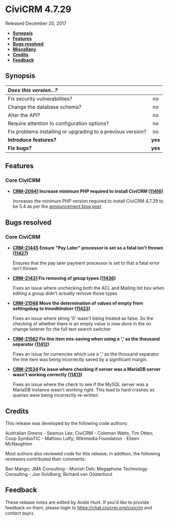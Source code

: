 # CiviCRM 4.7.29

Released December 20, 2017

- **[Synopsis](#synopsis)**
- **[Features](#features)**
- **[Bugs resolved](#bugs)**
- **[Miscellany](#misc)**
- **[Credits](#credits)**
- **[Feedback](#feedback)**

## <a name="synopsis"></a>Synopsis

| *Does this version...?*                                     |         |
|:----------------------------------------------------------- |:-------:|
| Fix security vulnerabilities?                               |   no    |
| Change the database schema?                                 |   no    |
| Alter the API?                                              |   no    |
| Require attention to configuration options?                 |   no    |
| Fix problems installing or upgrading to a previous version? |   no    |
| **Introduce features?**                                     | **yes** |
| **Fix bugs?**                                               | **yes** |

## <a name="features"></a>Features

### Core CiviCRM

- **[CRM-20941](https://issues.civicrm.org/jira/browse/CRM-20941) Increase minimum PHP required to install CiviCRM
  ([11416](https://github.com/civicrm/civicrm-core/pull/11416))**

  Increases the minimum PHP version required to install CiviCRM 4.7.29 to be 5.4 as per the [announcement blog post](https://civicrm.org/blog/totten/end-of-zombies-php-53-and-54)

## <a name="bugs"></a>Bugs resolved

### Core CiviCRM

- **[CRM-21445](https://issues.civicrm.org/jira/browse/CRM-20941) Ensure "Pay Later" processor is set so a fatal isn't thrown
  ([11427](https://github.com/civicrm/civicrm-core/pull/11427))**

  Ensures that the pay later payment processor is set to that a fatal error isn't thrown

- **[CRM-21431](https://issues.civicrm.org/jira/browse/CRM-21431) Fix removing of group types
  ([11436](https://github.com/civicrm/civicrm-core/pull/11436))**

  Fixes an issue where unchecking both the ACL and Mailing list box when editing a group didn't actually remove those types

- **[CRM-21568](https://issues.civicrm.org/jira/browse/CRM-21568) Move the determination of values of empty from settingsbag to InnodbIndxer
  ([11423](https://github.com/civicrm/civicrm-core/pull/11423))**

  Fixes an issue where string '0' wasn't being treated as false. So the checking of whether there is an empty value is now done in the on change listener for the full text search switcher

- **[CRM-21562](https://issues.civicrm.org/jira/browse/CRM-21562) Fix line item mis-saving when using a ',' as the thousand separator
  ([11412](https://github.com/civicrm/civicrm-core/pull/11412))**

  Fixes an issue for currencies which use a ',' as the thousand separator the line item was being incorrectly saved by a significant margin.

- **[CRM-21534](https://issues.civicrm.org/jira/browse/CRM-21534) Fix issue where checking if server was a MariaDB server wasn't working correctly
  ([11413](https://github.com/civicrm/civicrm-core/pull/11413))**

  Fixes an issue where the check to see if the MySQL server was a MariaDB instance wasn't working right. This lead to hard crashes as queries were being incorrectly re-written

## <a name="credits"></a>Credits

This release was developed by the following code authors:

Australian Greens - Seamus Lee; CiviCRM - Coleman Watts, Tim Otten;
Coop SymbioTIC - Mathieu Lutfy; Wikimedia Foundation - Eileen McNaughton

Most authors also reviewed code for this release; in addition, the following
reviewers contributed their comments:

Ben Mango; JMA Consulting - Monish Deb; Megaphone Technology Consulting - Jon
Goldberg; Richard van Oosterhout

## <a name="feedback"></a>Feedback

These release notes are edited by Andie Hunt.  If you'd like to provide
feedback on them, please login to https://chat.civicrm.org/civicrm and contact
`@agh1`.

